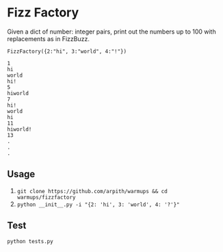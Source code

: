 # Fizz Factory
Given a dict of number: integer pairs, print out the numbers up to 100 with replacements as in FizzBuzz.

`FizzFactory({2:"hi", 3:"world", 4:"!"})`

```
1
hi
world
hi!
5
hiworld
7
hi!
world
hi
11
hiworld!
13
.
.
.
```

## Usage 
1. `git clone https://github.com/arpith/warmups && cd warmups/fizzfactory`
2. `python __init__.py -i "{2: 'hi', 3: 'world', 4: '?'}"`

## Test
`python tests.py`

